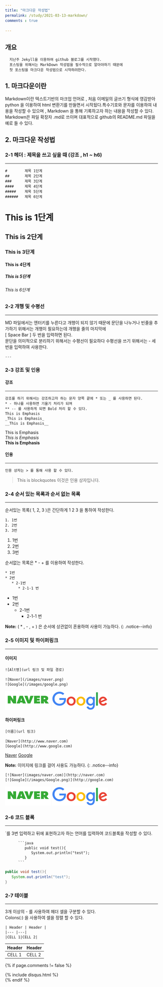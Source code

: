 ```yaml
---
title: "마크다운 작성법"
permalink: /study/2021-03-13-markdown/
comments : true

---
```


## 개요
      지난주 Jekyll을 이용하여 github 블로그를 시작했다.
      포스팅을 위해서는 MarkDown 작성법을 필수적으로 알아야하기 때문에 
      첫 포스팅을 마크다운 작성법으로 시작하려한다.   

## 1. 마크다운이란
Markdown이란 텍스트기반의 마크업 언어로 , 처음 이메일의 글쓰기 형식에 영감받아 python 을 이용하여 html 변환기를 만들면서 시작됬다.특수기호와 문자를 이용하여 내용을 작성할 수 있으며 , Markdown 을 통해 기록하고자 하는 내용을 작성할 수 있다. Markdown은 파일 확장자 .md로 쓰이며 대표적으로 github의 README.md 파일을 예로 들 수 있다. 

## 2. 마크다운 작성법

### 2-1 헤더 : 제목을 쓰고 싶을 때 (강조 , h1 ~ h6)
---
```
#        제목 1단계
##       제목 2단계
###      제목 3단계
####     제목 4단계
#####    제목 5단계
######   제목 6단계
```

# This is 1단계
## This is 2단계
### This is 3단계
#### This is 4단계
##### This is 5단계
###### This is 6단계


### 2-2 개행 및 수평선 
---

MD 파일에서는 엔터키를 누른다고 개행이 되지 않기 때문에 문단을 나누거나 빈줄을 추가하기 위해서는 개행이 필요하는데 개행을 줄의 마지막에  
[ Space Bar ] 두 번을 입력하면 된다.  
문단을 의미적으로 분리하기 위해서는 수평선이 필요하다 수평선을 쓰기 위해서는 - 세 번을 입력하여 사용한다.
```
---
```

### 2-3 강조 및 인용
#### 강조
---
```
강조를 하기 위해서는 강조하고자 하는 문자 양쪽 끝에 * 또는 _ 를 사용하면 된다.
* - 하나를 사용하면 기울기 처리가 되며
** -- 를 사용하게 되면 Bold 처리 할 수 있다.
This is Emphasis
_This is Emphasis_
__This is Emphasis__
```
This is Emphasis  
_This is Emphasis_    
__This is Emphasis__  


#### 인용
---
```
인용 상자는 > 를 통해 사용 할 수 있다.
```

> This is blockquotes
> 이것은 인용 상자입니다.




### 2-4 순서 있는 목록과 순서 없는 목록
---
순서있는 목록( 1, 2, 3 )은 간단하게 1 2 3 을 통하여 작성한다.
```
1. 1번
2. 2번
3. 3번
```
1. 1번
2. 2번
3. 3번

순서없는 목록은 * - + 를 이용하여 작성한다.
```
* 1번 
* 2번
   * 2-1번
      * 2-1-1 번
```
* 1번 
* 2번
   * 2-1번
      * 2-1-1 번


**Note:** ( * , - , + ) 은 순서에 상관없이 혼용하여 사용이 가능하다. 
{: .notice--info}





### 2-5 이미지 및 하이퍼링크
---
#### 이미지
```
![Alt명](url 링크 및 파일 경로)

![Naver](/images/naver.png)
![Google](/images/google.png)
```
![Naver](/assets/images/naver.png) ![Google](/assets/images/google.png)

#### 하이퍼링크
```
[이름](url 링크)

[Naver](http://www.naver.com)
[Google](http://www.google.com)
```
[Naver](http://www.naver.com)
[Google](http://www.google.com)


**Note:** 이미지에 링크를 걸어 사용도 가능하다.
{: .notice--info}
```
[![Naver](images/naver.com)](http://naver.com)
[![Google](/images/Google.png)](http://google.com)
```

[![Naver](/assets/images/naver.png)](http://naver.com)
[![Google](/assets/images/google.png)](http://google.com)


### 2-6 코드 블록
---

`를 3번 입력하고 뒤에 표현하고자 하는 언어를 입력하여 코드블록을 작성할 수 있다.

```
      ```java
         public void test(){
            System.out.println("test");
         }
      ```
```

```java
public void test(){
   System.out.println("test");
}
```


### 2-7 테이블 
---
3개 이상의 - 를 사용하여 헤더 셀을 구분할 수 있다.  
Colons(:) 을 사용하여 셀을 정렬 할 수 있다.

```
| Header | Header |
|--- |---|
|CELL 1|CELL 2|
```

| Header | Header |
|--- |---|
|CELL 1|CELL 2|



{% if page.comments != false %}
<div id= "post-disqus" class="container">
  {% include disqus.html %}
</div>
{% endif %}

